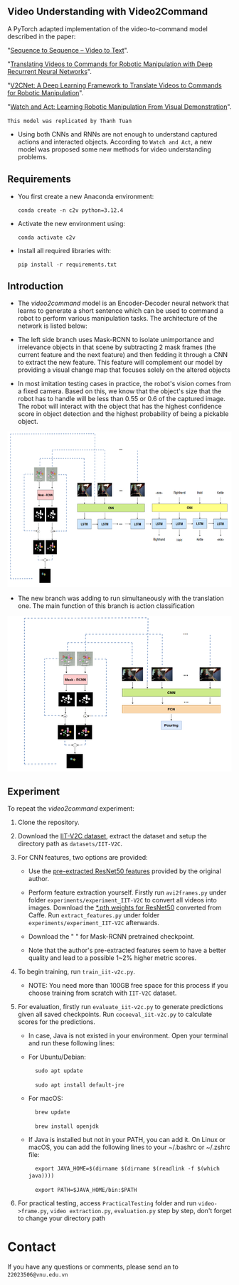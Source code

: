 ## Video Understanding with Video2Command

A PyTorch adapted implementation of the video-to-command model described in the paper:

"[Sequence to Sequence – Video to Text](https://arxiv.org/pdf/1505.00487)".

"[Translating Videos to Commands for Robotic Manipulation with Deep Recurrent Neural Networks](https://sites.google.com/site/video2command/)".

"[V2CNet: A Deep Learning Framework to Translate Videos to Commands for Robotic Manipulation](https://arxiv.org/pdf/1903.10869)".

"[Watch and Act: Learning Robotic Manipulation From Visual Demonstration](https://www.researchgate.net/publication/369127059_Watch_and_Act_Learning_Robotic_Manipulation_From_Visual_Demonstration)".

`This model was replicated by Thanh Tuan`

- Using both CNNs and RNNs are not enough to understand captured actions and interacted objects. According to `Watch and Act`, a new model was proposed some new methods for video understanding problems.

## Requirements
- You first create a new Anaconda environment:

      conda create -n c2v python=3.12.4
- Activate the new environment using:

      conda activate c2v
- Install all required libraries with:

      pip install -r requirements.txt

## Introduction
- The *video2command* model is an Encoder-Decoder neural network that learns to generate a short sentence which can be used to command a robot to perform various manipulation tasks. The architecture of the network is listed below:
  
- The left side branch uses Mask-RCNN to isolate unimportance and irrelevance objects in that scene by subtracting 2 mask frames (the current feature and the next feature) and then fedding it through a CNN to extract the new feature. This feature will complement our model by providing a visual change map that focuses solely on the altered objects
  
- In most imitation testing cases in practice, the robot's vision comes from a fixed camera. Based on this, we know that the object's size that the robot has to handle will be less than 0.55 or 0.6 of the captured image. The robot will interact with the object that has the highest confidence score in object detection and the highest probability of being a pickable object.

<p align="center">
  <picture>
    <img alt="image" src="https://github.com/TranThanhTuan2509/video2command-v2/blob/main/images/Translation.png "video2command"" width="600" height="350" style="max-width: 100%;">
  </picture>
</p>

- The new branch was adding to run simultaneously with the translation one. The main function of this branch is action classification

<p align="center">
  <picture>
    <img alt="image" src="https://github.com/TranThanhTuan2509/video2command-v2/blob/main/images/Classification.png "video2command"" width="600" height="350" style="max-width: 100%;">
  </picture>
</p>

## Experiment
To repeat the *video2command* experiment:
1. Clone the repository.

2. Download the [IIT-V2C dataset](https://sites.google.com/site/iitv2c/), extract the dataset and setup the directory path as `datasets/IIT-V2C`.

4. For CNN features, two options are provided:
     - Use the [pre-extracted ResNet50 features](https://drive.google.com/file/d/1Y_YKHB4Bw6MPXj05S36d1G_3rMx73Uv5/view?usp=sharing) provided by the original author.

     - Perform feature extraction yourself. Firstly run `avi2frames.py` under folder `experiments/experiment_IIT-V2C` to convert all videos into images. Download the [*.pth weights for ResNet50](https://github.com/ruotianluo/pytorch-resnet) converted from Caffe. Run `extract_features.py` under folder `experiments/experiment_IIT-V2C` afterwards.
       
     - Download the " " for Mask-RCNN pretrained checkpoint.
     
     - Note that the author's pre-extracted features seem to have a better quality and lead to a possible 1~2% higher metric scores.

5. To begin training, run `train_iit-v2c.py`.
   - NOTE: You need more than 100GB free space for this process if you choose training from scratch with `IIT-V2C` dataset.

7. For evaluation, firstly run `evaluate_iit-v2c.py` to generate predictions given all saved checkpoints. Run `cocoeval_iit-v2c.py` to calculate scores for the predictions.
      - In case, Java is not existed in your environment. Open your terminal and run these following lines:
        
      - For Ubuntu/Debian:
        
              sudo apt update
        
              sudo apt install default-jre
   
      - For macOS:
        
              brew update
        
              brew install openjdk
        
      - If Java is installed but not in your PATH, you can add it. On Linux or macOS, you can add the following lines to your ~/.bashrc or ~/.zshrc file:
        
              export JAVA_HOME=$(dirname $(dirname $(readlink -f $(which java))))
        
              export PATH=$JAVA_HOME/bin:$PATH
8. For practical testing, access `PracticalTesting` folder and run `video->frame.py`, `video extraction.py`, `evaluation.py` step by step, don't forget to change your directory path

# Contact
If you have any questions or comments, please send an to `22023506@vnu.edu.vn`

